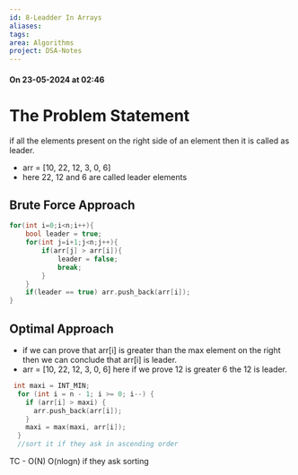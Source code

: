 ```yaml
---
id: 8-Leadder In Arrays
aliases: 
tags: 
area: Algorithms
project: DSA-Notes
---
```

#### On 23-05-2024 at 02:46

# The Problem Statement

if all the elements present on the right side of an element then it is called as leader.
 * arr = [10, 22, 12, 3, 0, 6]
 * here 22, 12 and 6 are called leader elements

## Brute Force Approach

```cpp
for(int i=0;i<n;i++){
	bool leader = true;
	for(int j=i+1;j<n;j++){
		if(arr[j] > arr[i]){
			leader = false;
			break;
		}
	}
	if(leader == true) arr.push_back(arr[i]);
}
```
## Optimal Approach

* if we can prove that arr[i] is greater than the max element on the right then we can conclude that arr[i] is leader.
* arr = [10, 22, 12, 3, 0, 6] here if we prove 12 is greater 6 the 12 is leader.

```cpp
 int maxi = INT_MIN;
  for (int i = n - 1; i >= 0; i--) {
    if (arr[i] > maxi) {
      arr.push_back(arr[i]);
    }
    maxi = max(maxi, arr[i]);
  }
  //sort it if they ask in ascending order
```

TC - O(N)
O(nlogn) if they ask sorting
